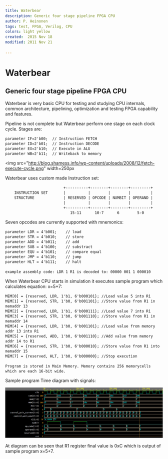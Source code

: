 ```yaml
---
title: Waterbear
description: Generic four stage pipeline FPGA CPU
author: P. Heinonen
tags: test, FPGA, Verilog, CPU
colors: light yellow
created:  2015 Nov 18
modified: 2011 Nov 21

---
```


Waterbear
=========

## Generic four stage pipeline FPGA CPU

Waterbear is very basic CPU for testing and studying CPU internals, common 
architecture, pipelining, optimization and testing FPGA capability and features.

Pipeline is not complete but Waterbear perform one stage on each clock cycle. Stages are:

    parameter IF=2'b00;  // Instruction FETCH
    parameter ID=2'b01;  // Instruction DECODE
    parameter EX=2'b10;  // Execute in ALU
    parameter WB=2'b11;  // Writeback to memory

<img src="http://blog.shamess.info/wp-content/uploads/2008/12/fetch-execute-cycle.png" width=250px</img>  


  

Waterbear uses custom made Instruction set:

                              +----------+--------+--------+---------+
        INSTRUCTION SET       |          |        |        |         |
        STRUCTURE             | RESERVED | OPCODE | NUMBIT | OPERAND |
                              |          |        |        |         |
                              +----------+--------+--------+---------+
                                 15-11      10-7      6        5-0  


Seven opcodes are currently supported with mnemonics:

    parameter LDR = 4'b001;    // load
    parameter STR = 4'b010;    // store
    parameter ADD = 4'b011;    // add
    parameter SUB = 4'b100;    // substract
    parameter EQU = 4'b101;    // compare equal
    parameter JMP = 4'b110;    // jump
    parameter HLT = 4'b111;    // halt

    example assembly code: LDR 1 R1 is decoded to: 00000 001 1 000010

When Waterbear CPU starts in simulation it executes sample program which calculates equation: x=5+7:

    MEM[0] = {reserved, LDR, 1'b1, 6'b000101}; //Load value 5 into R1
    MEM[1] = {reserved, STR, 1'b0, 6'b001101}; //Store value from R1 in memaddr 13
    MEM[2] = {reserved, LDR, 1'b1, 6'b000111}; //Load value 7 into R1
    MEM[3] = {reserved, STR, 1'b0, 6'b001110}; //Store value from R1 in memaddr 14
    MEM[4] = {reserved, LDR, 1'b0, 6'b001101}; //Load value from memory addr 13 into R1
    MEM[5] = {reserved, ADD, 1'b0, 6'b001110}; //Add value from memory addr 14 to R1
    MEM[6] = {reserved, STR, 1'b0, 6'b000010}; //Store value from R1 into memaddr 15
    MEM[7] = {reserved, HLT, 1'b0, 6'b000000}; //Stop execution

    Program is stored in Main Memory. Memory contains 256 memorycells which are each 16-bit wide.

Sample program Time diagram with signals:

![Timeline](https://raw.githubusercontent.com/Miltonhill/WaterbearCPU/master/tests/cpu.png)

At diagram can be seen that R1 register final value is 0xC which is output of sample program x=5+7.



